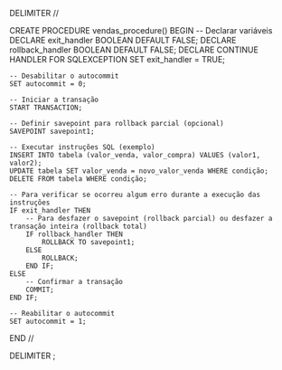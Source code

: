 DELIMITER //

CREATE PROCEDURE vendas_procedure()
BEGIN
    -- Declarar variáveis
    DECLARE exit_handler BOOLEAN DEFAULT FALSE;
    DECLARE rollback_handler BOOLEAN DEFAULT FALSE;
    DECLARE CONTINUE HANDLER FOR SQLEXCEPTION SET exit_handler = TRUE;

    -- Desabilitar o autocommit
    SET autocommit = 0;

    -- Iniciar a transação
    START TRANSACTION;

    -- Definir savepoint para rollback parcial (opcional)
    SAVEPOINT savepoint1;

    -- Executar instruções SQL (exemplo)
    INSERT INTO tabela (valor_venda, valor_compra) VALUES (valor1, valor2);
    UPDATE tabela SET valor_venda = novo_valor_venda WHERE condição;
    DELETE FROM tabela WHERE condição;

    -- Para verificar se ocorreu algum erro durante a execução das instruções
    IF exit_handler THEN
        -- Para desfazer o savepoint (rollback parcial) ou desfazer a transação inteira (rollback total)
        IF rollback_handler THEN
            ROLLBACK TO savepoint1;
        ELSE
            ROLLBACK;
        END IF;
    ELSE
        -- Confirmar a transação
        COMMIT;
    END IF;

    -- Reabilitar o autocommit
    SET autocommit = 1;
END //

DELIMITER ;
